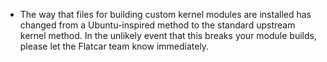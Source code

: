 - The way that files for building custom kernel modules are installed has changed from a Ubuntu-inspired method to the standard upstream kernel method. In the unlikely event that this breaks your module builds, please let the Flatcar team know immediately.

